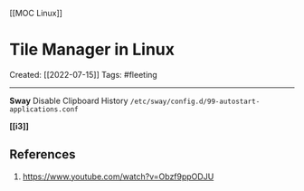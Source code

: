 [[MOC Linux]]

# Tile Manager in Linux
Created:  [[2022-07-15]]
Tags: #fleeting 

---
**Sway**
Disable Clipboard History 
`/etc/sway/config.d/99-autostart-applications.conf`

**[[i3]]**










## References
1. https://www.youtube.com/watch?v=Obzf9ppODJU